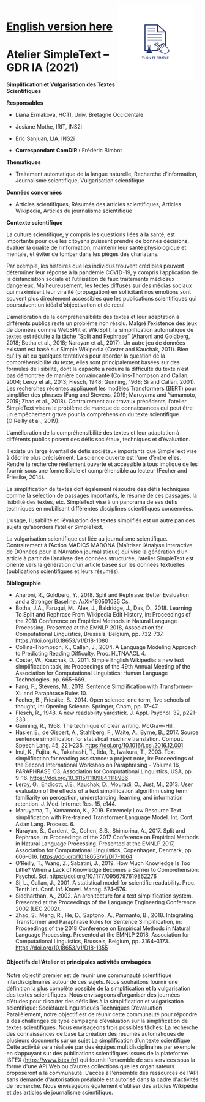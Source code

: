 <img src="simpletext-logo-blue%20(1).png" style="float:right; margin:0px 15px 15px 0px; cursor:pointer; cursor:hand; border:0" width="200" height="200"/>

# [English version here](https://simpletext-madics.github.io/2021/en)
# Atelier SimpleText – GDR IA (2021) 
**Simplification et Vulgarisation des Textes Scientifiques**


**Responsables**
* Liana Ermakova, HCTI, Univ. Bretagne Occidentale
* Josiane Mothe, IRIT, INS2i
* Eric Sanjuan, LIA, INS2i

* **Correspondant ComDIR :** Frédéric Bimbot

**Thématiques**

* Traitement automatique de la langue naturelle, Recherche d’information, Journalisme scientifique, Vulgarisation scientifique

**Données concernées**

* Articles scientifiques, Résumés des articles scientifiques, Articles Wikipedia, Articles du journalisme scientifique


**Contexte scientifique**

La culture scientifique, y compris les questions liées à la santé, est importante pour que les citoyens puissent prendre de bonnes décisions, évaluer la qualité de l’information, maintenir leur santé physiologique et mentale, et éviter de tomber dans les pièges des charlatans.

Par exemple, les histoires que les individus trouvent crédibles peuvent déterminer leur réponse à la pandémie COVID-19, y compris l’application de la distanciation sociale et l’utilisation de faux traitements médicaux dangereux. Malheureusement, les textes diffusés sur des médias sociaux qui maximisent leur viralité (propagation) en sollicitant nos émotions sont souvent plus directement accessibles que les publications scientifiques qui poursuivent un idéal d’objectivation et de recul.

L’amélioration de la compréhensibilité des textes et leur adaptation à différents publics reste un problème non résolu. Malgré l’existence des jeux de données comme WebSPlit et WikiSplit, la simplification automatique de textes est réduite à la tâche “Split and Rephrase” (Aharoni and Goldberg, 2018; Botha et al., 2018; Narayan et al., 2017). Un autre jeu de données existant est basé sur Simple Wikipedia (Coster and Kauchak, 2011). Bien qu’il y ait eu quelques tentatives pour aborder la question de la compréhensibilité du texte, elles sont principalement basées sur des formules de lisibilité, dont la capacité à réduire la difficulté du texte n’est pas démontrée de manière convaincante (Collins-Thompson and Callan, 2004; Leroy et al., 2013; Flesch, 1948; Gunning, 1968; Si and Callan, 2001). Les recherches récentes appliquent les modèles Transformers (BERT) pour simplifier des phrases (Fang and Stevens, 2019; Maruyama and Yamamoto, 2019; Zhao et al., 2018). Contrairement aux travaux précédents, l’atelier SimpleText visera le problème de manque de connaissances qui peut être un empêchement grave pour la compréhension du texte scientifique (O’Reilly et al., 2019).

L’amélioration de la compréhensibilité des textes et leur adaptation à différents publics posent des défis sociétaux, techniques et d’évaluation.

Il existe un large éventail de défis sociétaux importants que SimpleText vise à décrire plus précisément. La science ouverte est l’une d’entre elles. Rendre la recherche réellement ouverte et accessible à tous implique de les fournir sous une forme lisible et compréhensible au lecteur (Fecher and Friesike, 2014).

La simplification de textes doit également résoudre des défis techniques comme la sélection de passages importants, le résumé de ces passages, la lisibilité des textes, etc. SimpleText vise à un panorama de ses défis techniques en mobilisant différentes disciplines scientifiques concernées.

L’usage, l’usabilité et l’évaluation des textes simplifiés est un autre pan des sujets qu’abordera l’atelier SimpleText.

La vulgarisation scientifique est liée au journalisme scientifique. Contrairement à l’Action MADICS MADONA (Maîtriser l’Analyse interactive de DOnnées pour la NArration journalistique) qui vise la génération d’un article à partir de l’analyse des données structurée, l’atelier SimpleText est orienté vers la génération d’un article basée sur les données textuelles (publications scientifiques et leurs résumés).

**Bibliographie**

* Aharoni, R., Goldberg, Y., 2018. Split and Rephrase: Better Evaluation and a Stronger Baseline. ArXiv180501035 Cs.
* Botha, J.A., Faruqui, M., Alex, J., Baldridge, J., Das, D., 2018. Learning To Split and Rephrase From Wikipedia Edit History, in: Proceedings of the 2018 Conference on Empirical Methods in Natural Language Processing. Presented at the EMNLP 2018, Association for Computational Linguistics, Brussels, Belgium, pp. 732–737. https://doi.org/10.18653/v1/D18-1080
* Collins-Thompson, K., Callan, J., 2004. A Language Modeling Approach to Predicting Reading Difficulty. Proc. HLTNAACL 4.
* Coster, W., Kauchak, D., 2011. Simple English Wikipedia: a new text simplification task, in: Proceedings of the 49th Annual Meeting of the Association for Computational Linguistics: Human Language Technologies. pp. 665–669.
* Fang, F., Stevens, M., 2019. Sentence Simpliﬁcation with Transformer-XL and Paraphrase Rules 10.
* Fecher, B., Friesike, S., 2014. Open science: one term, five schools of thought, in: Opening Science. Springer, Cham, pp. 17–47.
* Flesch, R., 1948. A new readability yardstick. J. Appl. Psychol. 32, p221-233.
* Gunning, R., 1968. The technique of clear writing. McGraw-Hill.
* Hasler, E., de Gispert, A., Stahlberg, F., Waite, A., Byrne, B., 2017. Source sentence simplification for statistical machine translation. Comput. Speech Lang. 45, 221–235. https://doi.org/10.1016/j.csl.2016.12.001
* Inui, K., Fujita, A., Takahashi, T., Iida, R., Iwakura, T., 2003. Text simplification for reading assistance: a project note, in: Proceedings of the Second International Workshop on Paraphrasing - Volume 16, PARAPHRASE ’03. Association for Computational Linguistics, USA, pp. 9–16. https://doi.org/10.3115/1118984.1118986
* Leroy, G., Endicott, J.E., Kauchak, D., Mouradi, O., Just, M., 2013. User evaluation of the effects of a text simplification algorithm using term familiarity on perception, understanding, learning, and information retention. J. Med. Internet Res. 15, e144.
* Maruyama, T., Yamamoto, K., 2019. Extremely Low Resource Text simpliﬁcation with Pre-trained Transformer Language Model. Int. Conf. Asian Lang. Process. 6.
* Narayan, S., Gardent, C., Cohen, S.B., Shimorina, A., 2017. Split and Rephrase, in: Proceedings of the 2017 Conference on Empirical Methods in Natural Language Processing. Presented at the EMNLP 2017, Association for Computational Linguistics, Copenhagen, Denmark, pp. 606–616. https://doi.org/10.18653/v1/D17-1064
* O’Reilly, T., Wang, Z., Sabatini, J., 2019. How Much Knowledge Is Too Little? When a Lack of Knowledge Becomes a Barrier to Comprehension: Psychol. Sci. https://doi.org/10.1177/0956797619862276
* Si, L., Callan, J., 2001. A statistical model for scientific readability. Proc. Tenth Int. Conf. Inf. Knowl. Manag. 574–576.
* Siddharthan, A., 2002. An architecture for a text simplification system. Presented at the Proceedings of the Language Engineering Conference 2002 (LEC 2002).
* Zhao, S., Meng, R., He, D., Saptono, A., Parmanto, B., 2018. Integrating Transformer and Paraphrase Rules for Sentence Simplification, in: Proceedings of the 2018 Conference on Empirical Methods in Natural Language Processing. Presented at the EMNLP 2018, Association for Computational Linguistics, Brussels, Belgium, pp. 3164–3173. https://doi.org/10.18653/v1/D18-1355

#### Objectifs de l’Atelier et principales activités envisagées

Notre objectif premier est de réunir une communauté scientifique interdisciplinaires autour de ces sujets. Nous souhaitons fournir une définition la plus complète possible de la simplification et la vulgarisation des textes scientifiques. Nous envisageons d’organiser des journées d’études pour discuter des défis liés à la simplification et vulgarisation scientifique:
Sociétaux
Linguistiques 
Techniques
D’évaluation
Parallèlement, notre objectif est de réunir cette communauté pour répondre à des challenges de type campagne d’évaluation sur la simplification de textes scientifiques. Nous envisageons trois possibles tâches:
La recherche des connaissances de base
La création des résumés automatiques de  plusieurs documents sur un sujet
La simplification d’un texte scientifique
Cette activité sera réalisée par des équipes multidisciplinaires par exemple en s’appuyant sur des publications scientifiques issues de la plateforme ISTEX (https://www.istex.fr/) qui fournit l'ensemble de ses services sous la forme d'une API Web ou d’autres collections que les organisateurs proposeront à la communauté. L’accès à l'ensemble des ressources de l'API sans demande d'autorisation préalable est autorisé dans la cadre d'activités de recherche. Nous envisageons également d’utiliser des articles Wikipédia et des articles de journalisme scientifique.
